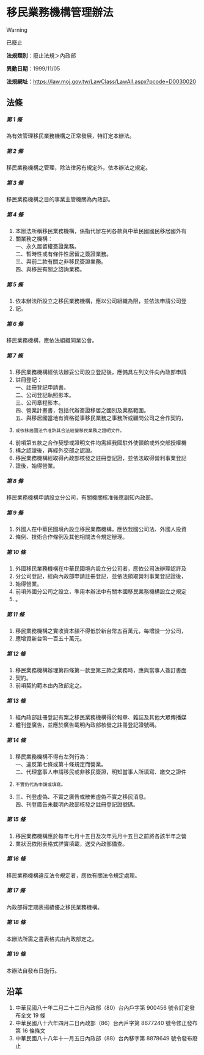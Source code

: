 # 移民業務機構管理辦法


> [!WARNING]
> 已廢止


**法規類別**：廢止法規＞內政部

**異動日期**：1999/11/05  

**法規網址**：https://law.moj.gov.tw/LawClass/LawAll.aspx?pcode=D0030020



## 法條
##### 第 1 條
為有效管理移民業務機構之正常發展，特訂定本辦法。

##### 第 2 條
移民業務機構之管理，除法律另有規定外，依本辦法之規定。

##### 第 3 條
移民業務機構之目的事業主管機關為內政部。

##### 第 4 條
1. 本辦法所稱移民業務機構，係指代辦左列各款與中華民國國民移居國外有
1. 關業務之機構：  
一、永久居留權簽證業務。  
二、暫時性或有條件性居留之簽證業務。  
三、與前二款有關之非移民簽證業務。  
四、與移民有關之諮詢業務。

##### 第 5 條
1. 依本辦法所設立之移民業務機構，應以公司組織為限，並依法申請公司登
1. 記。

##### 第 6 條
移民業務機構，應依法組織同業公會。

##### 第 7 條
1. 移民業務機構經依法辦妥公司設立登記後，應備具左列文件向內政部申請
1. 註冊登記：  
一、註冊登記申請書。  
二、公司登記執照影本。  
三、公司章程影本。  
四、營業計畫書，包括代辦簽證移居之國別及業務範圍。  
五、與移居國當地有資格從事移民業務之事務所或顧問公司之合作契約，
1.     或依移居國法令准許其合法經營移民業務之證明文件。
1. 前項第五款之合作契學或證明文件均需經我國駐外使領館或外交部授權機
1. 構之認證後，再經外交部之認證。
1. 移民業務機構經取得內政部核發之註冊登記證，並依法取得營利事業登記
1. 證後，始得營業。

##### 第 8 條
移民業務機構申請設立分公司，有關機關核准後應副知內政部。

##### 第 9 條
1. 外國人在中華民國境內設立移民業務機構，應依我國公司法、外國人投資
1. 條例、技術合作條例及其他相關法令規定辦理。

##### 第 10 條
1. 外國移民業務機構在中華民國境內設立分公司者，應依公司法辦理認許及
1. 分公司登記，經向內政部申請註冊登記，並依法領取營利事業登記證後，
1. 始得營業。
1. 前項外國分公司之設立，準用本辦法中有關本國移民業務機構設立之規定
1. 。

##### 第 11 條
1. 移民業務機構之實收資本額不得低於新台幣五百萬元，每增設一分公司，
1. 應增資新台幣一百五十萬元。

##### 第 12 條
1. 移民業務機構辦理第四條第一款至第三款之業務時，應與當事人簽訂書面
1. 契約。
1. 前項契約範本由內政部定之。

##### 第 13 條
1. 經內政部註冊登記有案之移民業務機構得於報章、雜誌及其他大眾傳播媒
1. 體刊登廣告，並應於廣告載明內政部核發之註冊登記證號碼。

##### 第 14 條
1. 移民業務機構不得有左列行為：  
一、違反第七條或第十條規定而營業。  
二、代理當事人申請移民或非移民簽證，明知當事人所填寫、繳交之證件
1.     不實仍代為申請或填寫。
1. 三、刊登虛偽、不實之廣告或散佈虛偽不實之移民消息。  
四、刊登廣告未載明內政部核發之註冊登記證號碼。

##### 第 15 條
1. 移民業務機構應於每年七月十五日及次年元月十五日之前將各該半年之營
1. 業狀況依附表格式詳實填載，送交內政部備查。

##### 第 16 條
移民業務機構違反法令規定者，應依有關法令規定處理。

##### 第 17 條
內政部得定期表揚績優之移民業務機構。

##### 第 18 條
本辦法所需之書表格式由內政部定之。

##### 第 19 條
本辦法自發布日施行。

## 沿革
1. 中華民國八十年二月二十二日內政部（80）台內戶字第 900456 號令訂定發布全文 19 條
1. 中華民國八十六年四月二日內政部（86）台內戶字第 8677240  號令修正發布第 16 條條文
1. 中華民國八十八年十一月五日內政部（88）台內移字第 8878649  號令發布廢止
